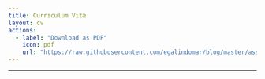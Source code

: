 ```yaml
---
title: Curriculum Vitæ
layout: cv
actions:
  - label: "Download as PDF"
    icon: pdf
    url: "https://raw.githubusercontent.com/egalindomar/blog/master/assets/CV_A.pdf"
---
```

---